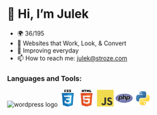 # 👋 Hi, I’m Julek
- 🌍 36/195
- 🚀 Websites that Work, Look, & Convert
- 🌱 Improving everyday
- 📫 How to reach me: julek@stroze.com

<h3 align="left">Languages and Tools:</h3>
<p align="left"><img src="https://cdn.jsdelivr.net/gh/devicons/devicon/icons/wordpress/wordpress-original.svg" height="40" alt="wordpress logo" /> <img src="https://raw.githubusercontent.com/devicons/devicon/master/icons/css3/css3-original-wordmark.svg" alt="css3" width="40" height="40"/> <img src="https://raw.githubusercontent.com/devicons/devicon/master/icons/html5/html5-original-wordmark.svg" alt="html5" width="40" height="40"/> <img src="https://raw.githubusercontent.com/devicons/devicon/master/icons/javascript/javascript-original.svg" alt="javascript" width="40" height="40"/> <img src="https://raw.githubusercontent.com/devicons/devicon/master/icons/php/php-original.svg" alt="php" width="40" height="40"/> <img src="https://raw.githubusercontent.com/devicons/devicon/master/icons/python/python-original.svg" alt="python" width="40" height="40"/> </p>



